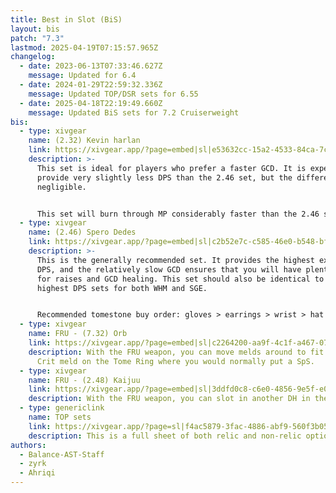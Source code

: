 ```yaml
---
title: Best in Slot (BiS)
layout: bis
patch: "7.3"
lastmod: 2025-04-19T07:15:57.965Z
changelog:
  - date: 2023-06-13T07:33:46.627Z
    message: Updated for 6.4
  - date: 2024-01-29T22:59:32.336Z
    message: Updated TOP/DSR sets for 6.55
  - date: 2025-04-18T22:19:49.660Z
    message: Updated BiS sets for 7.2 Cruiserweight
bis:
  - type: xivgear
    name: (2.32) Kevin harlan
    link: https://xivgear.app/?page=embed|sl|e53632cc-15a2-4533-84ca-7c8517fd457c
    description: >-
      This set is ideal for players who prefer a faster GCD. It is expected to
      provide very slightly less DPS than the 2.46 set, but the difference is
      negligible.


      This set will burn through MP considerably faster than the 2.46 set, so it may not be ideal if you expect to cast multiple raises or do a lot of GCD healing.
  - type: xivgear
    name: (2.46) Spero Dedes
    link: https://xivgear.app/?page=embed|sl|c2b52e7c-c585-46e0-b548-bf488c6c19fd
    description: >-
      This is the generally recommended set. It provides the highest expected
      DPS, and the relatively slow GCD ensures that you will have plenty of MP
      for raises and GCD healing. This set should also be identical to the
      highest DPS sets for both WHM and SGE.


      Recommended tomestone buy order: gloves > earrings > wrist > hat > pants > ring
  - type: xivgear
    name: FRU - (7.32) Orb
    link: https://xivgear.app/?page=embed|sl|c2264200-aa9f-4c1f-a467-07dbb25d290b
    description: With the FRU weapon, you can move melds around to fit in an extra
      Crit meld on the Tome Ring where you would normally put a SpS.
  - type: xivgear
    name: FRU - (2.48) Kaijuu
    link: https://xivgear.app/?page=embed|sl|3ddfd0c8-c6e0-4856-9e5f-e064687fc88a
    description: With the FRU weapon, you can slot in another DH in the weapon.
  - type: genericlink
    name: TOP sets
    link: https://xivgear.app/?page=sl|f4ac5879-3fac-4886-abf9-560f3b05b5e3
    description: This is a full sheet of both relic and non-relic options for TOP
authors:
  - Balance-AST-Staff
  - zyrk
  - Ahriqi
---
```

